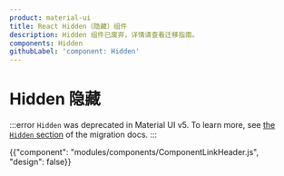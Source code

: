 ```yaml
---
product: material-ui
title: React Hidden（隐藏）组件
description: Hidden 组件已废弃，详情请查看迁移指南。
components: Hidden
githubLabel: 'component: Hidden'
---
```


# Hidden 隐藏

:::error `Hidden` was deprecated in Material UI v5. To learn more, see [the `Hidden` section](/material-ui/migration/v5-component-changes/#hidden) of the migration docs. :::

<p class="description"></p>

{{"component": "modules/components/ComponentLinkHeader.js", "design": false}}
